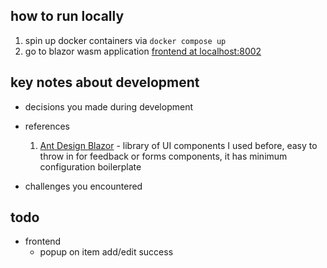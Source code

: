 ## how to run locally

1. spin up docker containers via `docker compose up`
1. go to blazor wasm application [frontend at localhost:8002](http://localhost:8002)

## key notes about development

- decisions you made during development

- references
  1. [Ant Design Blazor](https://antblazor.com) - library of UI components I used before, easy to throw in for feedback or forms components, it has minimum configuration boilerplate

- challenges you encountered

## todo

- frontend
  - popup on item add/edit success